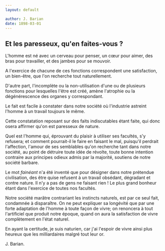 ```yaml
---
layout: default

author: J. Barian
date: 1898-03-01
---
```


## Et les paresseux, qu'en faites-vous ?

L'homme est né avec un cerveau pour penser, un cœur pour aimer, des bras pour travailler, et des 
jambes pour se mouvoir.

A l'exercice de chacune de ces fonctions correspondent une satisfaction, un bien-être, que l'on 
recherche tout naturellement.

D'autre part, l'incomplète ou la non-utilisation d'une ou de plusieurs fonctions pour lesquelles 
l'être est créé, amène l'atrophie ou la dégénérescence des organes y correspondant.

Le fait est facile à constater dans notre société où l'industrie astreint l'homme à un travail toujours le même.

Cette constatation reposant sur des faits indiscutables étant faite, qui donc osera affirmer qu'on 
est paresseux de nature.

Quel est l'homme qui, éprouvant du plaisir à utiliser ses facultés, s'y refusera; et comment 
pourrait-il le faire en faisant le mal, puisqu'il perdrait l'affection, l'amour de ses semblables 
qu'on recherche tant dans notre société, au point de détruire toute idée de révolte, toute bonne 
intention contraire aux principes odieux admis par la majorité, soutiens de notre société barbare.


Le mot *fainéant* n'a été inventé que pour désigner dans notre prétendue civilisation, des être quise refusent à un travail obsédant, dégradant et contre nature. Il n'y a pas de gens ne faisant rien ! Le plus grand bonheur étant dans l'exercice de toutes nos facultés.

Notre société marâtre contrariant les instincts naturels, est par ce seul fait, condamnée à 
disparaître. On ne peut expliquer sa longévité que par une forte adaptation de l'homme à toute façon 
de vivre; on renoncera à tout l'artificiel que produit notre époque, quand on aura la satisfaction 
de vivre complètement en l'état naturel.

En ayant la certitude, je suis naturien, car j'ai l'espoir de vivre ainsi plus heureux que les 
milliardaires malgré tout leur or.

J. Barian.